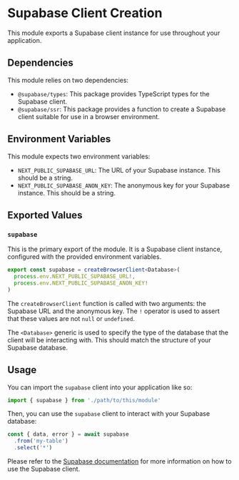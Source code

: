 # Supabase Client Creation

This module exports a Supabase client instance for use throughout your application. 

## Dependencies

This module relies on two dependencies:

- `@supabase/types`: This package provides TypeScript types for the Supabase client.
- `@supabase/ssr`: This package provides a function to create a Supabase client suitable for use in a browser environment.

## Environment Variables

This module expects two environment variables:

- `NEXT_PUBLIC_SUPABASE_URL`: The URL of your Supabase instance. This should be a string.
- `NEXT_PUBLIC_SUPABASE_ANON_KEY`: The anonymous key for your Supabase instance. This should be a string.

## Exported Values

### `supabase`

This is the primary export of the module. It is a Supabase client instance, configured with the provided environment variables.

```typescript
export const supabase = createBrowserClient<Database>(
  process.env.NEXT_PUBLIC_SUPABASE_URL!,
  process.env.NEXT_PUBLIC_SUPABASE_ANON_KEY!
)
```

The `createBrowserClient` function is called with two arguments: the Supabase URL and the anonymous key. The `!` operator is used to assert that these values are not `null` or `undefined`.

The `<Database>` generic is used to specify the type of the database that the client will be interacting with. This should match the structure of your Supabase database.

## Usage

You can import the `supabase` client into your application like so:

```typescript
import { supabase } from './path/to/this/module'
```

Then, you can use the `supabase` client to interact with your Supabase database:

```typescript
const { data, error } = await supabase
  .from('my-table')
  .select('*')
```

Please refer to the [Supabase documentation](https://supabase.io/docs/guide/javascript) for more information on how to use the Supabase client.